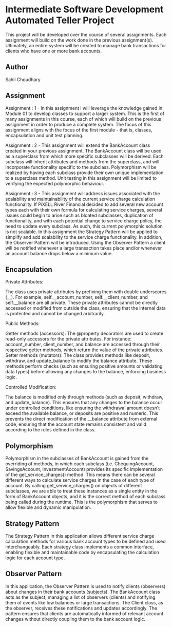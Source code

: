 # Intermediate Software Development Automated Teller Project
This project will be developed over the course of several assignments.  Each assignment will build on the work done in the previous assignment(s).  Ultimately, an entire system will be created to manage bank transactions for clients who have one or more bank accounts.

## Author
Sahil Choudhary

## Assignment
Assignment : 1 - In this assignment i will leverage the knowledge gained in Module 01 to develop classes to support a larger system. This is the first of many assignments in this course, each of which will build on the previous assignment in order to produce a complete system. The focus of this assignment aligns with the focus of the first module - that is, classes, encapsulation and unit test planning.

Assignment : 2 - This assignment will extend the BankAccount class created in your previous assignment. The BankAccount class will be used as a superclass from which more specific subclasses will be derived. Each subclass will inherit attributes and methods from the superclass, and will incorporate functionality specific to the subclass. Polymorphism will be realized by having each subclass provide their own unique implementation to a superclass method. Unit testing in this assignment will be limited to verifying the expected polymorphic behaviour.

Assignment : 3 - This assignment will address issues associated with the scalability and maintainability of the current service charge calculation functionality. If PiXELL River Financial decided to add several new account types each with their own formula for calculating service charges, several issues could begin to arise such as bloated subclasses, duplication of functionality, and with each potential change to service charge policy, the need to update every subclass. As such, this current polymorphic solution is not scalable. In this assignment the Strategy Pattern will be applied to simplify and add scalability to the service charge functionality. In addition, the Observer Pattern will be introduced. Using the Observer Pattern a client will be notified whenever a large transaction takes place and/or whenever an account balance drops below a minimum value.

## Encapsulation
Private Attributes:

The class uses private attributes by prefixing them with double underscores (__). For example, self.__account_number, self.__client_number, and self.__balance are all private.
These private attributes cannot be directly accessed or modified from outside the class, ensuring that the internal data is protected and cannot be changed arbitrarily.

Public Methods:

Getter methods (accessors): The @property decorators are used to create read-only accessors for the private attributes. For instance:
account_number, client_number, and balance are accessed through their respective getter methods, which return the value of the private attributes.
Setter methods (mutators): The class provides methods like deposit, withdraw, and update_balance to modify the balance attribute. These methods perform checks (such as ensuring positive amounts or validating data types) before allowing any changes to the balance, enforcing business logic.

Controlled Modification:

The balance is modified only through methods (such as deposit, withdraw, and update_balance). This ensures that any changes to the balance occur under controlled conditions, like ensuring the withdrawal amount doesn’t exceed the available balance, or deposits are positive and numeric.
This prevents the direct modification of the __balance attribute from external code, ensuring that the account state remains consistent and valid according to the rules defined in the class.


## Polymorphism
Polymorphism in the subclasses of BankAccount is gained from the overriding of methods, in which each subclass (i.e. ChequingAccount, SavingsAccount, InvestmentAccount) provides its specific implementation of the get_service_charges() method. This means there can be several different ways to calculate service charges in the case of each type of account. By calling get_service_charges() on objects of different subclasses, we are able to treat these instances as a single entity in the form of BankAccount objects, and it is the correct method of each subclass being called during the runtime. This is the polymorphism that serves to allow flexible and dynamic manipulation. 

## Strategy Pattern
The Strategy Pattern in this application allows different service charge calculation methods for various bank account types to be defined and used interchangeably. Each strategy class implements a common interface, enabling flexible and maintainable code by encapsulating the calculation logic for each account type.

## Observer Pattern
In this application, the Observer Pattern is used to notify clients (observers) about changes in their bank accounts (subjects). The BankAccount class acts as the subject, managing a list of observers (clients) and notifying them of events like low balances or large transactions. The Client class, as the observer, receives these notifications and updates accordingly. The pattern ensures that clients are automatically informed of relevant account changes without directly coupling them to the bank account logic.


